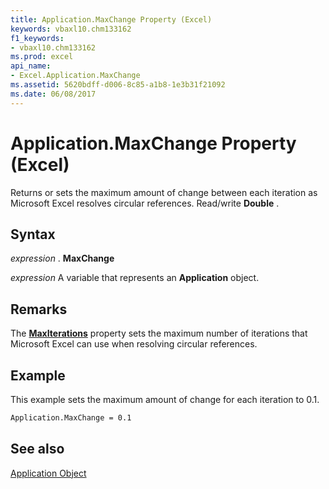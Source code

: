 ```yaml
---
title: Application.MaxChange Property (Excel)
keywords: vbaxl10.chm133162
f1_keywords:
- vbaxl10.chm133162
ms.prod: excel
api_name:
- Excel.Application.MaxChange
ms.assetid: 5620bdff-d006-8c85-a1b8-1e3b31f21092
ms.date: 06/08/2017
---
```



# Application.MaxChange Property (Excel)

Returns or sets the maximum amount of change between each iteration as Microsoft Excel resolves circular references. Read/write  **Double** .


## Syntax

 _expression_ . **MaxChange**

 _expression_ A variable that represents an **Application** object.


## Remarks

The  **[MaxIterations](Excel.Application.MaxIterations.md)** property sets the maximum number of iterations that Microsoft Excel can use when resolving circular references.


## Example

This example sets the maximum amount of change for each iteration to 0.1.


```vb
Application.MaxChange = 0.1
```


## See also


[Application Object](Excel.Application(objec).md)

